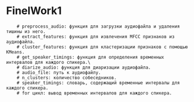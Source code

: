 # FinelWork1



        # preprocess_audio: функция для загрузки аудиофайла и удаления тишины из него.
        # extract_features: функция для извлечения MFCC признаков из аудиофайла.
        # cluster_features: функция для кластеризации признаков с помощью KMeans.
        # get_speaker_timings: функция для определения временных интервалов для каждого спикера.\
        # diarize_audio: функция для диаризации аудиофайла.
        # audio_file: путь к аудиофайлу.
        # n_clusters: количество собеседников.
        # speaker_timings: словарь, содержащий временные интервалы для каждого спикера.
        # for цикл: вывод временных интервалов для каждого спикера.